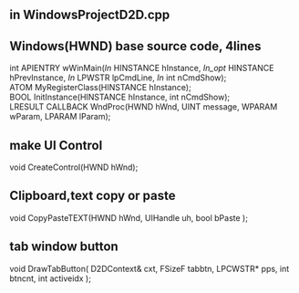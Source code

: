 ﻿

## in WindowsProjectD2D.cpp

## Windows(HWND) base source code,  4lines  
int APIENTRY wWinMain(_In_ HINSTANCE hInstance,  _In_opt_ HINSTANCE hPrevInstance,  _In_ LPWSTR    lpCmdLine,  _In_ int   nCmdShow);  
ATOM MyRegisterClass(HINSTANCE hInstance);  
BOOL InitInstance(HINSTANCE hInstance, int nCmdShow);  
LRESULT CALLBACK WndProc(HWND hWnd, UINT message, WPARAM wParam, LPARAM lParam);  

## make UI Control  
void CreateControl(HWND hWnd);  

## Clipboard,text copy or paste
void CopyPasteTEXT(HWND hWnd, UIHandle uh, bool bPaste );  

## tab window button
void DrawTabButton( D2DContext& cxt,  FSizeF tabbtn, LPCWSTR* pps,  int btncnt, int activeidx );  

